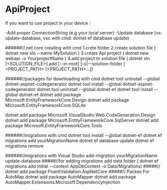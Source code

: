 # ApiProject
If you want to use project in your device :

-Add proper ConnectionString (e.g your local server) -Update database (vs: update-database, vsc with cmd: dotnet ef database update)

######//.net core creating with cmd 1.crete folder 2.create solution file ( dotnet new sln --name MySolution ) 3.create Api project ( dotnet new webapi -o YourprojectName ) 4.add project to solution file ( dotnet sln [<SOLUTION_FILE>] add [--in-root] [-s|--solution-folder ] <PROJECT_PATH> [<PROJECT_PATH>...])

######//packages for downloading with cmd dotnet tool uninstall --global dotnet-aspnet-codegenerator dotnet tool install --global dotnet-aspnet-codegenerator dotnet tool uninstall --global dotnet-ef dotnet tool install --global dotnet-ef dotnet add package Microsoft.EntityFrameworkCore.Design dotnet add package Microsoft.EntityFrameworkCore.SQLite

dotnet add package Microsoft.VisualStudio.Web.CodeGeneration.Design dotnet add package Microsoft.EntityFrameworkCore.SqlServer dotnet add package Microsoft.EntityFrameworkCore.Tools

######//migrations with cmd dotnet tool install --global dotnet-ef dotnet ef migrations add yourMigrationName dotnet ef database update dotnet ef migrations remove

######//migrations with Visual Studio add-migration yourMigrationName update-database
#####//for adding migrations add data folder  ( dotnet ef migrations add Initial --context AppDbContext -o Data/Migrations)
#####// dotnet add package FluentValidation.AspNetCore
#####// Packes For AutoMap  dotnet add package AutoMapper
dotnet add package AutoMapper.Extensions.Microsoft.DependencyInjection
